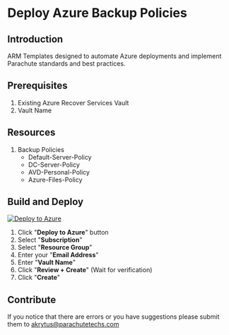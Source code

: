 # Deploy Azure Backup Policies

## Introduction
ARM Templates designed to automate Azure deployments and implement Parachute standards and best practices.

## Prerequisites
   1. Existing Azure Recover Services Vault
   2. Vault Name

## Resources
   1. Backup Policies
        *  Default-Server-Policy
        *  DC-Server-Policy
        *  AVD-Personal-Policy
        *  Azure-Files-Policy

## Build and Deploy
[![Deploy to Azure](https://aka.ms/deploytoazurebutton)]( https://portal.azure.com/#create/Microsoft.Template/uri/https%3A%2F%2Fraw.githubusercontent.com%2Fakrytus%2Fparachute%2Fmain%2FAzure%2520ARM%2520Templates%2FBackup%2FDeploy-BackupPolicies.json)



1.  Click "**Deploy to Azure**" button
2.  Select "**Subscription**"
3.  Select "**Resource Group**"
4.  Enter your "**Email Address**"
5.  Enter "**Vault Name**"
6.  Click "**Review + Create**" (Wait for verification)
7.  Click "**Create**"


## Contribute
If you notice that there are errors or you have suggestions please submit them to akrytus@parachutetechs.com 
